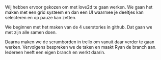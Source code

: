 Wij hebben ervoor gekozen om met love2d te gaan werken.
We gaan het maken met een grid systeem en dan een UI waarmee je deeltjes kan selecteren en op pauze kan zetten.


We beginnen met het maken van de 4 userstories in github. Dat gaan we met zijn alle samen doen.

Daarna maken we de scrumborden in trello om vanuit daar verder te gaan werken.
Vervolgens bespreken we de taken en maakt Ryan de branch aan. Iedereen heeft een eigen branch en werkt daarin.